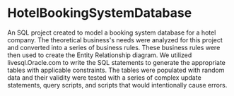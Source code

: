 # HotelBookingSystemDatabase
An SQL project created to model a booking system database for a hotel company. The theoretical business's needs were analyzed for this project and converted into a series of business rules. These business rules were then used to create the Entity Relationship diagram. We utilized livesql.Oracle.com to write the SQL statements to generate the appropriate tables with applicable constraints. The tables were populated with random data and their validity were tested with a series of complex update statements, query scripts, and scripts that would intentionally cause errors.
